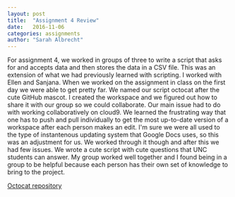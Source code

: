 ```yaml
---
layout: post
title:  "Assignment 4 Review"
date:   2016-11-06
categories: assignments
author: "Sarah Albrecht"
---
```


For assignment 4, we worked in groups of three to write a script that asks for and
accepts data and then stores the data in a CSV file. This was an extension of what
we had previously learned with scripting.
I worked with Ellen and Sanjana. When we worked on the assignment in class on
the first day we were able to get pretty far. We named our script octocat after the cute GitHub mascot. I created the workspace and we
figured out how to share it with our group so we could collaborate. 
Our main issue had to do with working collaboratively on cloud9. We learned the frustrating way that one has to
push and pull individually to get the most up-to-date version of a workspace
after each person makes an edit. I'm sure we were all used to the type of instantenous
updating system that Google Docs uses, so this was an adjustment for us. We worked
through it though and after this we had few issues.
We wrote a cute script with cute questions that UNC students can answer. My group
worked well together and I found being in a group to be helpful because each person
has their own set of knowledge to bring to the project.


[Octocat repository](https://github.com/sarecht/octocat)


